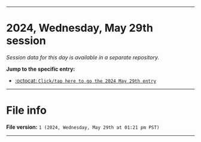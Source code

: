 
***

# 2024, Wednesday, May 29th session

_Session data for this day is available in a separate repository._

**Jump to the specific entry:**

- [:octocat: `Click/tap here to go the 2024 May 29th entry`](https://github.com/seanpm2001/SeansLifeArchive_Images_TinyTower_Y2024/tree/SeansLifeArchive_Images_TinyTower_Y2024_Main-dev/2024/05_May/29/)

***

# File info

**File version:** `1 (2024, Wednesday, May 29th at 01:21 pm PST)`

***
